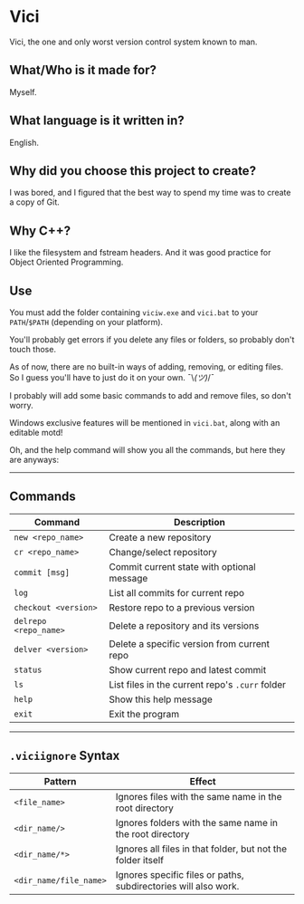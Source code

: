 # Vici

Vici, the one and only worst version control system known to man.

## What/Who is it made for?

Myself.

## What language is it written in?

English.

## Why did you choose this project to create?

I was bored, and I figured that the best way to spend my time was to create a copy of Git.

## Why C++?

I like the filesystem and fstream headers. And it was good practice for Object Oriented Programming.

## Use

You must add the folder containing `viciw.exe` and `vici.bat` to your `PATH`/`$PATH` (depending on your platform).

You'll probably get errors if you delete any files or folders, so probably don't touch those.

As of now, there are no built-in ways of adding, removing, or editing files. So I guess you'll have to just do it on your own. ¯\\_(ツ)_/¯

I probably will add some basic commands to add and remove files, so don't worry.

Windows exclusive features will be mentioned in `vici.bat`, along with an editable motd!

Oh, and the help command will show you all the commands, but here they are anyways:

---

## Commands

| Command                       | Description                                        |
|------------------------------|----------------------------------------------------|
| `new <repo_name>`            | Create a new repository                            |
| `cr <repo_name>`             | Change/select repository                           |
| `commit [msg]`               | Commit current state with optional message         |
| `log`                        | List all commits for current repo                  |
| `checkout <version>`         | Restore repo to a previous version                 |
| `delrepo <repo_name>`        | Delete a repository and its versions               |
| `delver <version>`           | Delete a specific version from current repo        |
| `status`                     | Show current repo and latest commit                |
| `ls`                         | List files in the current repo's `.curr` folder    |
| `help`                       | Show this help message                             |
| `exit`                       | Exit the program                                   |

---

## `.viciignore` Syntax

| Pattern                      | Effect                                                                              |
|-----------------------------|-------------------------------------------------------------------------------------|
| `<file_name>`               | Ignores files with the same name in the root directory                             |
| `<dir_name/>`               | Ignores folders with the same name in the root directory                           |
| `<dir_name/*>`              | Ignores all files in that folder, but not the folder itself                        |
| `<dir_name/file_name>`      | Ignores specific files or paths, subdirectories will also work.
